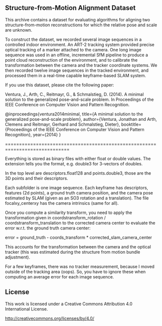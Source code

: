 Structure-from-Motion Alignment Dataset
---------------------------------------

This archive contains a dataset for evaluating algorithms for aligning two
structure-from-motion reconstructions for which the relative pose and scale are unknown.

To construct the dataset, we recorded several image sequences in a controlled
indoor environment.  An ART-2 tracking system provided precise optical tracking
of a marker attached to the camera. One long image sequence was used in an offline,
incremental SfM pipeline to produce a point cloud reconstruction of the environment,
and to calibrate the transformation between the camera and the tracker coordinate systems.
We then recorded twelve image sequences in the tracked environment, and processed them in
a real-time capable keyframe-based SLAM system.

If you use this dataset, please cite the following paper:

Ventura, J., Arth, C., Reitmayr, G., & Schmalstieg, D. (2014). A minimal solution to the
generalized pose-and-scale problem. In Proceedings of the IEEE Conference on Computer
Vision and Pattern Recognition.

@inproceedings{ventura2014minimal,
  title={A minimal solution to the generalized pose-and-scale problem},
  author={Ventura, Jonathan and Arth, Clemens and Reitmayr, Gerhard and Schmalstieg, Dieter},
  booktitle={Proceedings of the IEEE Conference on Computer Vision and Pattern Recognition},
  year={2014}
}

=============================================================================

Everything is stored as binary files with either float or double values.  The
extension tells you the format, e.g. double3 for 3-vectors of doubles.

In the top level are descriptors.float128 and points.double3, those are the 3D
points and their descriptors.

Each subfolder is one image sequence.  Each keyframe has descriptors, features
(2d points), a ground truth camera position, and the camera pose estimated by
SLAM (given as an SO3 rotation and a translation).  The file focalxy_centerxy
has the camera intrinsics (same for all).

Once you compute a similarity transform, you need to apply the transformation
given in coordstransform_rotation / coordstransform_translation to the corrected
camera center to evaluate the error w.r.t. the ground truth camera center:

error = ground_truth - coords_transform * corrected_slam_camera_center

This accounts for the transformation between the camera and the optical tracker
(this was estimated during the structure from motion bundle adjustment).

For a few keyframes, there was no tracker measurement, because I moved outside
of the tracking area (oops).  So, you have to ignore these when computing an
average error for each image sequence.

License
-------

This work is licensed under a Creative Commons Attribution 4.0 International License.

http://creativecommons.org/licenses/by/4.0/

